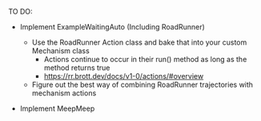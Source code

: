 TO DO:
- Implement ExampleWaitingAuto (Including RoadRunner)
  - Use the RoadRunner Action class and bake that into your custom Mechanism class 
    - Actions continue to occur in their run() method as long as the method returns true
    - https://rr.brott.dev/docs/v1-0/actions/#overview
  - Figure out the best way of combining RoadRunner trajectories with mechanism actions

- Implement MeepMeep